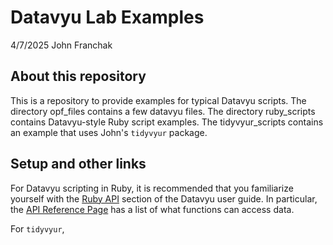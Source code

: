 # Datavyu Lab Examples

4/7/2025
John Franchak

## About this repository

This is a repository to provide examples for typical Datavyu scripts. The directory opf_files contains a few datavyu files. The directory ruby_scripts contains Datavyu-style Ruby script examples. The tidyvyur_scripts contains an example that uses John's `tidyvyur` package.

## Setup and other links

For Datavyu scripting in Ruby, it is recommended that you familiarize yourself with the [Ruby API](https://datavyu.org/user-guide/api.html) section of the Datavyu user guide. In particular, the [API Reference Page](https://datavyu.org/user-guide/api/reference.html) has a list of what functions can access data.

For `tidyvyur`,
